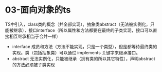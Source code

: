 # 03-面向对象的ts
TS中引入，class类的概念（并全部实现），抽象类abstract（无法被实例化，只能被继承），接口interface（所以属性和方法都要在最终的子类实现，接口可以直接相互继承相当于合并一样）

- interface 成员和方法（方法不能实现，只是一个类型），但是都等待最终类的实现。类（包括抽象类）可以通过 implements 关键字来继承接口。
- abstract 无法实例化，只能被继承（拥有类的所以其它特性），声明abstract的方法必须被子类实现